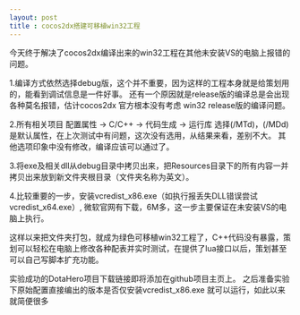 ```yaml
---
layout: post
title : cocos2dx搭建可移植win32工程
---
```

今天终于解决了cocos2dx编译出来的win32工程在其他未安装VS的电脑上报错的问题。

1.编译方式依然选择debug版，这个并不重要，因为这样的工程本身就是给策划用的，能看到调试信息是一件好事。
还有一个原因就是release版的编译总是会出现各种莫名报错，估计cocos2dx 官方根本没有考虑 win32 release版的编译问题。

2.所有相关项目 配置属性 -> C/C++ -> 代码生成 -> 运行库 选择(/MTd)，(/MDd)是默认属性，在上次测试中有问题，这次没有选用，从结果来看，差别不大。
其他选项印象中没有修改，编译应该可以通过了。

3.将exe及相关dll从debug目录中拷贝出来，把Resources目录下的所有内容一并拷贝出来放到新文件夹根目录（文件夹名称为英文）。

4.比较重要的一步，安装vcredist_x86.exe（如执行报丢失DLL错误尝试vcredist_x64.exe）, 微软官网有下载，6M多，这一步主要保证在未安装VS的电脑上执行。

这样以来把文件夹打包，就成为绿色可移植win32工程了，C++代码没有暴露，策划可以轻松在电脑上修改各种配表并实时测试，在提供了lua接口以后，策划甚至可以自己写脚本扩充功能。

实验成功的DotaHero项目下载链接即将添加在github项目主页上。 之后准备实验下原始配置直接编出的版本是否仅安装vcredist_x86.exe 就可以运行，如此以来就简便很多
